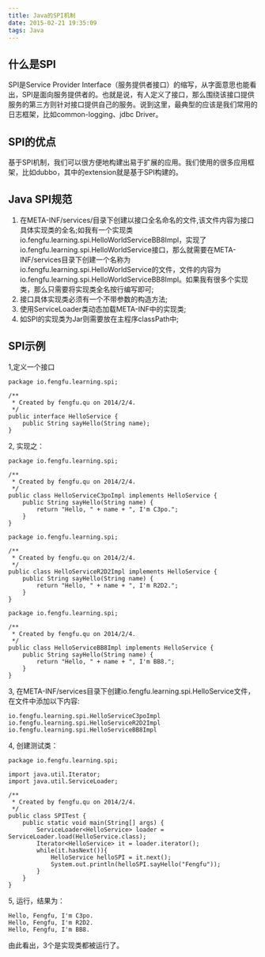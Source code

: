 ```yaml
---
title: Java的SPI机制
date: 2015-02-21 19:35:09
tags: Java
---
```


## 什么是SPI ##
SPI是Service Provider Interface（服务提供者接口）的缩写，从字面意思也能看出，SPI是面向服务提供者的。也就是说，有人定义了接口，那么围绕该接口提供服务的第三方则针对接口提供自己的服务。说到这里，最典型的应该是我们常用的日志框架，比如common-logging、jdbc Driver。
## SPI的优点 ##
基于SPI机制，我们可以很方便地构建出易于扩展的应用。我们使用的很多应用框架，比如dubbo，其中的extension就是基于SPI构建的。

## Java SPI规范 ##
1. 在META-INF/services/目录下创建以接口全名命名的文件,该文件内容为接口具体实现类的全名;如我有一个实现类io.fengfu.learning.spi.HelloWorldServiceBB8Impl，实现了io.fengfu.learning.spi.HelloWorldService接口，那么就需要在META-INF/services目录下创建一个名称为io.fengfu.learning.spi.HelloWorldService的文件，文件的内容为io.fengfu.learning.spi.HelloWorldServiceBB8Impl。如果我有很多个实现类，那么只需要将实现类全名按行编写即可;
2. 接口具体实现类必须有一个不带参数的构造方法;
3. 使用ServiceLoader类动态加载META-INF中的实现类;
4. 如SPI的实现类为Jar则需要放在主程序classPath中;

## SPI示例 ##

1,定义一个接口

    package io.fengfu.learning.spi;

    /**
     * Created by fengfu.qu on 2014/2/4.
     */
    public interface HelloService {
        public String sayHello(String name);
    }

2, 实现之：

    package io.fengfu.learning.spi;

    /**
     * Created by fengfu.qu on 2014/2/4.
     */
    public class HelloServiceC3poImpl implements HelloService {
        public String sayHello(String name) {
            return "Hello, " + name + ", I'm C3po.";
        }
    }

	package io.fengfu.learning.spi;

    /**
     * Created by fengfu.qu on 2014/2/4.
     */
    public class HelloServiceR2D2Impl implements HelloService {
        public String sayHello(String name) {
            return "Hello, " + name + ", I'm R2D2.";
        }
    }

	package io.fengfu.learning.spi;

    /**
     * Created by fengfu.qu on 2014/2/4.
     */
    public class HelloServiceBB8Impl implements HelloService {
        public String sayHello(String name) {
            return "Hello, " + name + ", I'm BB8.";
        }
    }

3, 在META-INF/services目录下创建io.fengfu.learning.spi.HelloService文件，在文件中添加以下内容:

	io.fengfu.learning.spi.HelloServiceC3poImpl
    io.fengfu.learning.spi.HelloServiceR2D2Impl
    io.fengfu.learning.spi.HelloServiceBB8Impl

4, 创建测试类：

    package io.fengfu.learning.spi;

    import java.util.Iterator;
    import java.util.ServiceLoader;

    /**
     * Created by fengfu.qu on 2014/2/4.
     */
    public class SPITest {
        public static void main(String[] args) {
            ServiceLoader<HelloService> loader = ServiceLoader.load(HelloService.class);
            Iterator<HelloService> it = loader.iterator();
            while(it.hasNext()){
                HelloService helloSPI = it.next();
                System.out.println(helloSPI.sayHello("Fengfu"));
            }
        }
    }

5, 运行，结果为：
    
	Hello, Fengfu, I'm C3po.
    Hello, Fengfu, I'm R2D2.
    Hello, Fengfu, I'm BB8.

由此看出，3个是实现类都被运行了。
